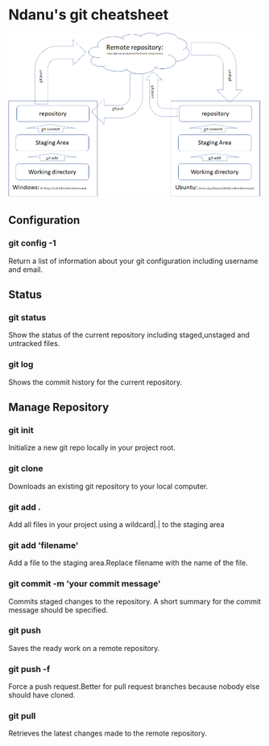 # Ndanu's git cheatsheet 
 ![Git Repositories State](git\model.png)


## Configuration
### git config -1
Return a list of information about your git configuration including username and email.

## Status
### git status
Show the status of the current repository including staged,unstaged and untracked files.
### git log
Shows the commit history for the current repository.

## Manage Repository
### git init
Initialize a new git repo locally in your project root.
### git clone
Downloads an existing git repository to your local computer.
### git add .
Add all files in your project using a wildcard|.| to the staging area
### git add 'filename'
Add a file to the staging area.Replace filename with the name of the file.
### git commit -m 'your commit message'
Commits staged changes to the repository. A short summary for the commit message should be specified.
### git push
Saves the ready work on a remote repository.
### git push -f
Force a push request.Better for pull request branches because nobody else should have cloned.
### git pull
Retrieves the latest changes made to the remote repository.

